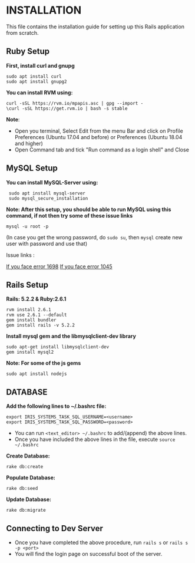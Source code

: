 # INSTALLATION
This file contains the installation guide for setting up this Rails application from scratch.

## Ruby Setup
**First, install curl and gnupg**

    sudo apt install curl
    sudo apt install gnupg2

**You can install RVM using:**

    curl -sSL https://rvm.io/mpapis.asc | gpg --import -
    \curl -sSL https://get.rvm.io | bash -s stable

**Note**: 
* Open you terminal, Select Edit from the menu Bar and click on Profile Preferences (Ubuntu 17.04 and before) or Preferences (Ubuntu 18.04 and higher)
* Open Command tab and tick "Run command as a login shell" and Close

## MySQL Setup
**You can install MySQL-Server using:**

     sudo apt install mysql-server
     sudo mysql_secure_installation

**Note: After this setup, you should be able to run  MySQL using this command, if not then try some of these issue links**
 
    mysql -u root -p

(In case you get the wrong password, do `sudo su`, then `mysql` create new user with password and use that)

Issue links :
 
[If you face error 1698](https://stackoverflow.com/questions/39281594/error-1698-28000-access-denied-for-user-rootlocalhost)
[If you face error 1045](https://stackoverflow.com/questions/21944936/error-1045-28000-access-denied-for-user-rootlocalhost-using-password-y)

## Rails Setup

**Rails: 5.2.2 & Ruby:2.6.1**

    rvm install 2.6.1
    rvm use 2.6.1 --default
    gem install bundler
    gem install rails -v 5.2.2
**Install mysql gem and the libmysqlclient-dev library**
    
    sudo apt-get install libmysqlclient-dev
    gem install mysql2
**Note: For some of the js gems**

    sudo apt install nodejs

## DATABASE

**Add the following lines to ~/.bashrc file:**

    export IRIS_SYSTEMS_TASK_SQL_USERNAME=<username>
    export IRIS_SYSTEMS_TASK_SQL_PASSWORD=<password>
         
   * You can run `<text_editor> ~/.bashrc` to add/(append) the above lines.
   * Once you have included the above lines in the file, execute `source ~/.bashrc`        

**Create Database:**
   
    rake db:create   
    
**Populate Database:**

    rake db:seed
    
**Update Database:**

    rake db:migrate    
        
## Connecting to Dev Server

* Once you have completed the above procedure, run `rails s` or `rails s -p <port>`
* You will find the login page on successful boot of the server.


